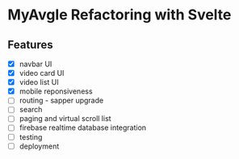 # MyAvgle Refactoring with Svelte

## Features

- [x] navbar UI
- [x] video card UI
- [x] video list UI
- [x] mobile reponsiveness
- [ ] routing - sapper upgrade
- [ ] search
- [ ] paging and virtual scroll list
- [ ] firebase realtime database integration
- [ ] testing
- [ ] deployment
